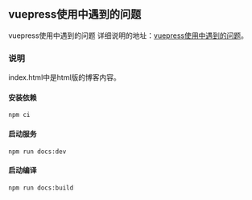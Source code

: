 ## vuepress使用中遇到的问题

vuepress使用中遇到的问题
详细说明的地址：[vuepress使用中遇到的问题](http://www.zhuyuntao.cn/2019/07/23/vuepress使用中遇到的问题/)。

### 说明

index.html中是html版的博客内容。

#### 安装依赖
```
npm ci 
```

#### 启动服务
```
npm run docs:dev
```

#### 启动编译
```
npm run docs:build
```